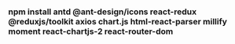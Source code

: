 ### npm install antd @ant-design/icons react-redux @reduxjs/toolkit axios chart.js html-react-parser millify moment react-chartjs-2 react-router-dom
